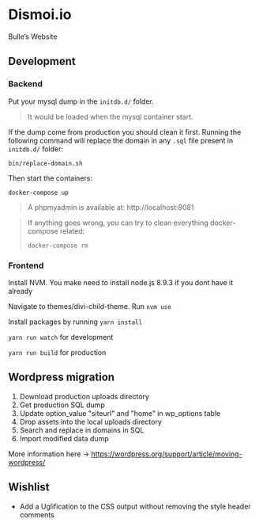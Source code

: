 # Dismoi.io

Bulle’s Website

## Development

### Backend

Put your mysql dump in the `initdb.d/` folder.
> It would be loaded when the mysql container start.

If the dump come from production you should clean it first.
Running the following command will replace the domain in any `.sql` file present in `initdb.d/` folder:
```
bin/replace-domain.sh
```

Then start the containers:
```
docker-compose up
```

> A phpmyadmin is available at: http://localhost:8081

> If anything goes wrong, you can try to clean everything docker-compose related:
> ```
> docker-compose rm
> ```

### Frontend
Install NVM. You make need to install node.js 8.9.3 if you dont have it already

Navigate to themes/divi-child-theme. Run `nvm use`

Install packages by running `yarn install`

`yarn run watch` for development

`yarn run build` for production

## Wordpress migration

1) Download production uploads directory
2) Get production SQL dump 
3) Update option_value "siteurl" and "home" in wp_options table
4) Drop assets into the local uploads directory
5) Search and replace in domains in SQL
6) Import modified data dump

More information here -> https://wordpress.org/support/article/moving-wordpress/


## Wishlist

* Add a Uglification to the CSS output without removing the style header comments


